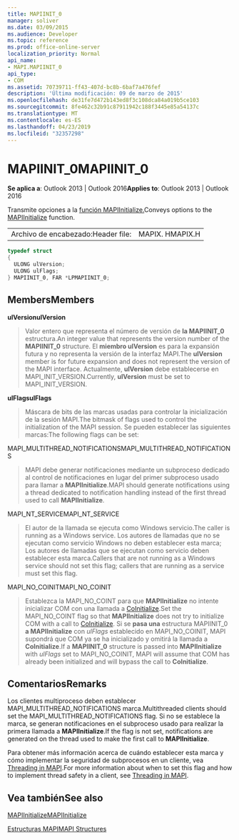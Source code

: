 ```yaml
---
title: MAPIINIT_0
manager: soliver
ms.date: 03/09/2015
ms.audience: Developer
ms.topic: reference
ms.prod: office-online-server
localization_priority: Normal
api_name:
- MAPI.MAPIINIT_0
api_type:
- COM
ms.assetid: 70739711-ff43-407d-bc8b-6baf7a476fef
description: 'Última modificación: 09 de marzo de 2015'
ms.openlocfilehash: de31fe7d472b143ed8f3c108dca84a019b5ce103
ms.sourcegitcommit: 8fe462c32b91c87911942c188f3445e85a54137c
ms.translationtype: MT
ms.contentlocale: es-ES
ms.lasthandoff: 04/23/2019
ms.locfileid: "32357298"
---
```

# <a name="mapiinit_0"></a><span data-ttu-id="5b90e-103">MAPIINIT_0</span><span class="sxs-lookup"><span data-stu-id="5b90e-103">MAPIINIT_0</span></span>

  
  
<span data-ttu-id="5b90e-104">**Se aplica a**: Outlook 2013 | Outlook 2016</span><span class="sxs-lookup"><span data-stu-id="5b90e-104">**Applies to**: Outlook 2013 | Outlook 2016</span></span> 
  
<span data-ttu-id="5b90e-105">Transmite opciones a la [función MAPIInitialize.](mapiinitialize.md)</span><span class="sxs-lookup"><span data-stu-id="5b90e-105">Conveys options to the [MAPIInitialize](mapiinitialize.md) function.</span></span> 
  
|||
|:-----|:-----|
|<span data-ttu-id="5b90e-106">Archivo de encabezado:</span><span class="sxs-lookup"><span data-stu-id="5b90e-106">Header file:</span></span>  <br/> |<span data-ttu-id="5b90e-107">MAPIX. H</span><span class="sxs-lookup"><span data-stu-id="5b90e-107">MAPIX.H</span></span>  <br/> |
   
```cpp
typedef struct
{
  ULONG ulVersion;
  ULONG ulFlags;
} MAPIINIT_0, FAR *LPMAPIINIT_0;

```

## <a name="members"></a><span data-ttu-id="5b90e-108">Members</span><span class="sxs-lookup"><span data-stu-id="5b90e-108">Members</span></span>

 <span data-ttu-id="5b90e-109">**ulVersion**</span><span class="sxs-lookup"><span data-stu-id="5b90e-109">**ulVersion**</span></span>
  
> <span data-ttu-id="5b90e-110">Valor entero que representa el número de versión de **la MAPIINIT_0** estructura.</span><span class="sxs-lookup"><span data-stu-id="5b90e-110">An integer value that represents the version number of the **MAPIINIT_0** structure.</span></span> <span data-ttu-id="5b90e-111">El **miembro ulVersion** es para la expansión futura y no representa la versión de la interfaz MAPI.</span><span class="sxs-lookup"><span data-stu-id="5b90e-111">The **ulVersion** member is for future expansion and does not represent the version of the MAPI interface.</span></span> <span data-ttu-id="5b90e-112">Actualmente, **ulVersion** debe establecerse en MAPI_INIT_VERSION.</span><span class="sxs-lookup"><span data-stu-id="5b90e-112">Currently, **ulVersion** must be set to MAPI_INIT_VERSION.</span></span> 
    
 <span data-ttu-id="5b90e-113">**ulFlags**</span><span class="sxs-lookup"><span data-stu-id="5b90e-113">**ulFlags**</span></span>
  
> <span data-ttu-id="5b90e-114">Máscara de bits de las marcas usadas para controlar la inicialización de la sesión MAPI.</span><span class="sxs-lookup"><span data-stu-id="5b90e-114">The bitmask of flags used to control the initialization of the MAPI session.</span></span> <span data-ttu-id="5b90e-115">Se pueden establecer las siguientes marcas:</span><span class="sxs-lookup"><span data-stu-id="5b90e-115">The following flags can be set:</span></span>
    
<span data-ttu-id="5b90e-116">MAPI_MULTITHREAD_NOTIFICATIONS</span><span class="sxs-lookup"><span data-stu-id="5b90e-116">MAPI_MULTITHREAD_NOTIFICATIONS</span></span> 
  
> <span data-ttu-id="5b90e-117">MAPI debe generar notificaciones mediante un subproceso dedicado al control de notificaciones en lugar del primer subproceso usado para llamar a **MAPIInitialize**.</span><span class="sxs-lookup"><span data-stu-id="5b90e-117">MAPI should generate notifications using a thread dedicated to notification handling instead of the first thread used to call **MAPIInitialize**.</span></span>
    
<span data-ttu-id="5b90e-118">MAPI_NT_SERVICE</span><span class="sxs-lookup"><span data-stu-id="5b90e-118">MAPI_NT_SERVICE</span></span> 
  
> <span data-ttu-id="5b90e-119">El autor de la llamada se ejecuta como Windows servicio.</span><span class="sxs-lookup"><span data-stu-id="5b90e-119">The caller is running as a Windows service.</span></span> <span data-ttu-id="5b90e-120">Los autores de llamadas que no se ejecutan como servicio Windows no deben establecer esta marca; Los autores de llamadas que se ejecutan como servicio deben establecer esta marca.</span><span class="sxs-lookup"><span data-stu-id="5b90e-120">Callers that are not running as a Windows service should not set this flag; callers that are running as a service must set this flag.</span></span>
    
<span data-ttu-id="5b90e-121">MAPI_NO_COINIT</span><span class="sxs-lookup"><span data-stu-id="5b90e-121">MAPI_NO_COINIT</span></span>
  
> <span data-ttu-id="5b90e-122">Establezca la MAPI_NO_COINT para que **MAPIInitialize** no intente inicializar COM con una llamada a [CoInitialize](https://msdn.microsoft.com/library/0f171cf4-87b9-43a6-97f2-80ed344fe376%28Office.15%29.aspx).</span><span class="sxs-lookup"><span data-stu-id="5b90e-122">Set the MAPI_NO_COINT flag so that **MAPIInitialize** does not try to initialize COM with a call to [CoInitialize](https://msdn.microsoft.com/library/0f171cf4-87b9-43a6-97f2-80ed344fe376%28Office.15%29.aspx).</span></span> <span data-ttu-id="5b90e-123">Si se **pasa una** estructura MAPIINIT_0 **a MAPIInitialize** con  _ulFlags_ establecido en MAPI_NO_COINIT, MAPI supondrá que COM ya se ha inicializado y omitirá la llamada a **CoInitialize**.</span><span class="sxs-lookup"><span data-stu-id="5b90e-123">If a **MAPIINIT_0** structure is passed into **MAPIInitialize** with  _ulFlags_ set to MAPI_NO_COINIT, MAPI will assume that COM has already been initialized and will bypass the call to **CoInitialize**.</span></span>
    
## <a name="remarks"></a><span data-ttu-id="5b90e-124">Comentarios</span><span class="sxs-lookup"><span data-stu-id="5b90e-124">Remarks</span></span>

<span data-ttu-id="5b90e-125">Los clientes multiproceso deben establecer MAPI_MULTITHREAD_NOTIFICATIONS marca.</span><span class="sxs-lookup"><span data-stu-id="5b90e-125">Multithreaded clients should set the MAPI_MULTITHREAD_NOTIFICATIONS flag.</span></span> <span data-ttu-id="5b90e-126">Si no se establece la marca, se generan notificaciones en el subproceso usado para realizar la primera llamada a **MAPIInitialize**.</span><span class="sxs-lookup"><span data-stu-id="5b90e-126">If the flag is not set, notifications are generated on the thread used to make the first call to **MAPIInitialize**.</span></span> 
  
<span data-ttu-id="5b90e-127">Para obtener más información acerca de cuándo establecer esta marca y cómo implementar la seguridad de subprocesos en un cliente, vea [Threading in MAPI](threading-in-mapi.md).</span><span class="sxs-lookup"><span data-stu-id="5b90e-127">For more information about when to set this flag and how to implement thread safety in a client, see [Threading in MAPI](threading-in-mapi.md).</span></span> 
  
## <a name="see-also"></a><span data-ttu-id="5b90e-128">Vea también</span><span class="sxs-lookup"><span data-stu-id="5b90e-128">See also</span></span>



[<span data-ttu-id="5b90e-129">MAPIInitialize</span><span class="sxs-lookup"><span data-stu-id="5b90e-129">MAPIInitialize</span></span>](mapiinitialize.md)


[<span data-ttu-id="5b90e-130">Estructuras MAPI</span><span class="sxs-lookup"><span data-stu-id="5b90e-130">MAPI Structures</span></span>](mapi-structures.md)

